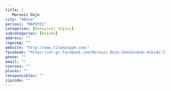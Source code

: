 ```yaml
---
title: |
   Marousi Dojo
city: "Αθήνα"
perioxi: "ΜΑΡΟΥΣΙ"
categories: [Πολεμικές τέχνες]
subcategories: [Aikido]
address: ""
logoimg: ""
website: "http://www.titanasgym.com/"
facebook: "https://el-gr.facebook.com/Marousi-Dojo-Senshinkan-Aikido-721088017997556/"
phone: ""
email: ""
courses: ""
places: ""
rensponsibles: ""
zipcode: ""
---
```




